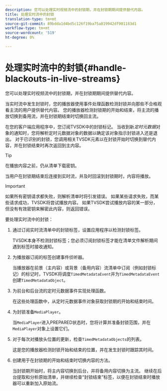 ```yaml
---
description: 您可以处理实时视频流中的封锁期，并在封锁期期间提供替代内容。
title: 处理实时流中的封锁
translation-type: tm+mt
source-git-commit: 89bdda1d4bd5c126f19ba75a819942df901183d1
workflow-type: tm+mt
source-wordcount: '519'
ht-degree: 0%

---
```



# 处理实时流中的封锁{#handle-blackouts-in-live-streams}

您可以处理实时视频流中的封锁期，并在封锁期期间提供替代内容。

当实时流中发生封锁时，您的播放器使用事件处理函数检测封锁并向那些不合格观看主流的用户提供替代内容。 您的播放器检测封锁期的开始和结束，将主流的播放切换到备用流，并在封锁期结束时切换回主流。

在您的客户端应用程序中，您订阅TVSDK中的封锁标记。 当收到新&#x200B;*定时元数据*&#x200B;对象的通知时，您将解析定时元数据对象的数据以确定该对象指示封锁进入还是退出。 对于已识别的封锁，您调用相关TVSDK元素以在封锁开始时切换到替代内容，并在封锁结束时再次返回到主内容。

>[!TIP]
>
>在播放内容之前，仍从清单下载密钥。

当用户在封锁期结束后连接到实时流，并及时回滚到封锁期时，内容将播放。

>[!IMPORTANT]
>
>如果所有密钥请求都失败，则解析清单时将引发错误。 如果某些请求失败，而某些请求成功，TVSDK将尝试播放内容。 如果TVSDK尝试播放内容的某一部分，但没有有效密钥来解密此内容，则返回错误。

要处理实时流中的封锁：

1. 通过订阅实时流清单中的封锁标签，设置应用程序以检测封锁标签。

   TVSDK本身不检测封锁标签；您必须订阅封锁标签才能在清单文件解析期间遇到标签时接收通知。
1. 为播放器订阅的标签创建事件侦听器。

   当播放器在前景（主内容）或背景（备用内容）流清单中订阅（例如封锁标记）的标记时，TVSDK将调度`TimedMetadataEvent`并为`TimedMetadataEvent`创建`TimedMetadataObject`。
1. 为前台和后台流的定时元数据事件实现处理函数。

   在这些处理函数中，从定时元数据事件对象获取封锁期的开始和结束时间。
1. 为封锁准备`MediaPlayer`。

   当`MediaPlayer`进入PREPARED状态时，您将计算并准备封锁范围，并在`MediaPlayer`对象上设置它们。

1. 对于每次对播放头位置的更新，检查`TimedMetadataObjects`的列表。

   这是您的播放器检测封锁开始和结束的位置，并在发生封锁时跟踪其时间。

1. 创建用于在封锁期的开始和结束时切换内容的方法。

   当封锁期开始时，将主内容切换到后台，并将备用内容切换为主流。 继续在后台提取和分析原始清单，并继续检查“封锁结束”标签，以便在封锁结束时播放器可以重新加入原始流。

